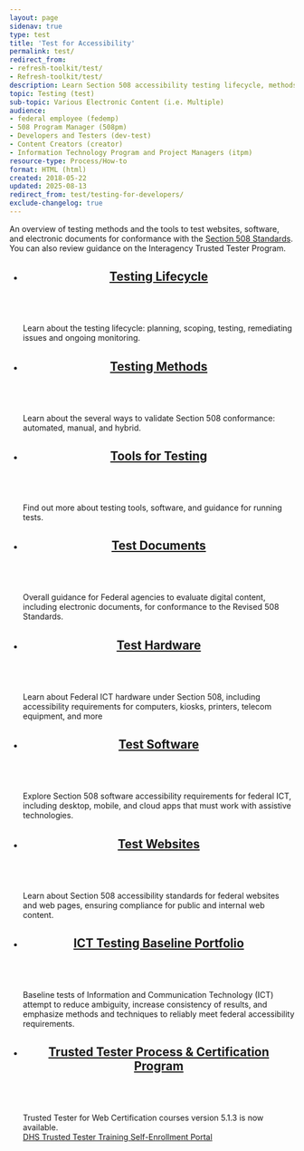 ```yaml
---
layout: page
sidenav: true
type: test
title: 'Test for Accessibility'
permalink: test/
redirect_from:
- refresh-toolkit/test/
- Refresh-toolkit/test/
description: Learn Section 508 accessibility testing lifecycle, methods, and tools for electronic documents, hardware, software, and websites.
topic: Testing (test)
sub-topic: Various Electronic Content (i.e. Multiple)
audience:
- federal employee (fedemp)
- 508 Program Manager (508pm)
- Developers and Testers (dev-test)
- Content Creators (creator)
- Information Technology Program and Project Managers (itpm)
resource-type: Process/How-to
format: HTML (html)
created: 2018-05-22
updated: 2025-08-13
redirect_from: test/testing-for-developers/
exclude-changelog: true
---
```

An overview of testing methods and the tools to test websites, software, and electronic documents for conformance with the <a href="https://www.access-board.gov/ict/">Section 508 Standards</a>. You can also review guidance on the Interagency Trusted Tester Program.

<section class="usa-section">
<ul class="usa-card-group">
  <li class="usa-card mobile:grid-col-12 tablet:grid-col-6 desktop:grid-col-4">
    <div class="usa-card__container">
      <header class="usa-card__header">
        <h2 class="usa-card__heading font-family-sans"><a href="{{site.baseurl}}/test/testing-lifecycle-overview/">Testing Lifecycle</a></h2>
      </header>
      <div class="usa-card__media">
        <div class="usa-card__img bg-primary">
          <img src="{{site.baseurl}}/assets/images/thumbnails/thumb-test-lifecycle.png" alt="" aria-hidden="true"/>
        </div>
      </div>
      <div class="usa-card__body">
        <p>Learn  about the testing lifecycle: planning, scoping, testing, remediating issues and ongoing monitoring.</p>
      </div>
    </div>
  </li>
  <li class="usa-card mobile:grid-col-12 tablet:grid-col-6 desktop:grid-col-4">
    <div class="usa-card__container">
      <header class="usa-card__header">
        <h2 class="usa-card__heading font-family-sans"><a href="{{site.baseurl}}/test/testing-overview/">Testing Methods</a></h2>
      </header>
      <div class="usa-card__media">
        <div class="usa-card__img bg-accent-warm">
          <img src="{{site.baseurl}}/assets/images/thumbnails/thumb-test-methods.png" alt="" aria-hidden="true"/>
        </div>
      </div>
      <div class="usa-card__body">
        <p>Learn about the several ways to validate Section 508 conformance: automated, manual, and hybrid.</p>
      </div>
    </div>
  </li>
  <li class="usa-card mobile:grid-col-12 tablet:grid-col-6 desktop:grid-col-4">
    <div class="usa-card__container">
      <header class="usa-card__header">
        <h2 class="usa-card__heading font-family-sans"><a href="{{site.baseurl}}/tools/tools-for-testing-ict/">Tools for Testing</a></h2>
      </header>
      <div class="usa-card__media">
        <div class="usa-card__img  bg-green">
          <img src="{{site.baseurl}}/assets/images/thumbnails/thumb-test-tools.png" alt="" aria-hidden="true"/>
        </div>
      </div>
      <div class="usa-card__body">
        <p>Find out more about testing tools, software, and guidance for running tests.</p>
      </div>
    </div>
  </li>
  <li class="usa-card mobile:grid-col-12 tablet:grid-col-6 desktop:grid-col-4">
    <div class="usa-card__container">
      <header class="usa-card__header">
        <h2 class="usa-card__heading font-family-sans"><a href="{{site.baseurl}}/test/documents/">Test Documents</a></h2>
      </header>
      <div class="usa-card__media">
        <div class="usa-card__img bg-gold">
          <img src="{{site.baseurl}}/assets/images/thumbnails/thumb-test-documents.png" alt="" aria-hidden="true"/>
        </div>
      </div>
      <div class="usa-card__body">
        <p>Overall guidance for Federal agencies to evaluate digital content, including electronic documents, for conformance to the Revised 508 Standards.</p>
      </div>
    </div>
  </li> 
  <li class="usa-card mobile:grid-col-12 tablet:grid-col-6 desktop:grid-col-4">
    <div class="usa-card__container">
      <header class="usa-card__header">
        <h2 class="usa-card__heading font-family-sans"><a href="{{site.baseurl}}/test/ict-hardware-overview/">Test Hardware</a></h2>
      </header>
      <div class="usa-card__media">
        <div class="usa-card__img bg-magenta">
          <img src="{{site.baseurl}}/assets/images/thumbnails/thumb-test-hardware.png" alt="" aria-hidden="true"/>
        </div>
      </div>
      <div class="usa-card__body">
        <p>Learn about Federal ICT hardware under Section 508, including accessibility requirements for computers, kiosks, printers, telecom equipment, and more</p>
      </div>
    </div>
  </li>
  <li class="usa-card mobile:grid-col-12 tablet:grid-col-6 desktop:grid-col-4">
    <div class="usa-card__container">
      <header class="usa-card__header">
        <h2 class="usa-card__heading font-family-sans"><a href="{{site.baseurl}}/test/software/">Test Software</a></h2>
      </header>
      <div class="usa-card__media">
        <div class="usa-card__img bg-orange">
          <img src="{{site.baseurl}}/assets/images/thumbnails/thumb-test-software-col3.png" alt="" aria-hidden="true"/>
        </div>
      </div>
      <div class="usa-card__body">
        <p>Explore Section 508 software accessibility requirements for federal ICT, including desktop, mobile, and cloud apps that must work with assistive technologies.</p>
      </div>
    </div>
  </li>
  <li class="usa-card mobile:grid-col-12 tablet:grid-col-6 desktop:grid-col-4">
    <div class="usa-card__container">
      <header class="usa-card__header">
        <h2 class="usa-card__heading font-family-sans"><a href="{{site.baseurl}}/test/websites/">Test Websites</a></h2>
      </header>
      <div class="usa-card__media">
        <div class="usa-card__img bg-cyan">
          <img src="{{site.baseurl}}/assets/images/thumbnails/thumb-test-websites.png" alt="" aria-hidden="true"/>
        </div>
      </div>
      <div class="usa-card__body">
        <p>Learn about Section 508 accessibility standards for federal websites and web pages, ensuring compliance for public and internal web content.</p>
      </div>
    </div>
  </li>
  <li class="usa-card mobile:grid-col-12 tablet:grid-col-6 desktop:grid-col-4">
    <div class="usa-card__container">
      <header class="usa-card__header">
        <h2 class="usa-card__heading font-family-sans"><a href="{{site.baseurl}}/test/ict-testing-baseline-portfolio/">ICT Testing Baseline Portfolio</a></h2>
      </header>
      <div class="usa-card__media">
        <div class="usa-card__img bg-violet">
          <img src="{{site.baseurl}}/assets/images/thumbnails/thumb-test-baseline.png" alt="" aria-hidden="true"/>
        </div>
      </div>
      <div class="usa-card__body">
        <p>Baseline tests of Information and Communication Technology (ICT) attempt to reduce ambiguity, increase consistency of results, and emphasize methods and techniques to reliably meet federal accessibility requirements.</p>
      </div>
    </div>
  </li>
  <li class="usa-card mobile:grid-col-12 tablet:grid-col-6 desktop:grid-col-4">
    <div class="usa-card__container">
      <header class="usa-card__header">
        <h2 class="usa-card__heading font-family-sans"><a href="{{site.baseurl}}/test/trusted-tester/#dhs-trusted-tester-process--certification-program)">Trusted Tester Process & Certification Program</a></h2>
      </header>
      <div class="usa-card__media">
        <div class="usa-card__img bg-primary-light">
          <img src="{{site.baseurl}}/assets/images/thumbnails/thumb-test-trusted-tester.png" alt="" aria-hidden="true"/>
        </div>
      </div>
      <div class="usa-card__body">
        <p>Trusted Tester for Web Certification courses version 5.1.3 is now available.<br>
        <a href="https://training.section508testing.net/" target="_blank" class="usa-link--external">DHS Trusted Tester Training Self-Enrollment Portal</a></p>
      </div>
    </div>
  </li>
</ul>
</section>